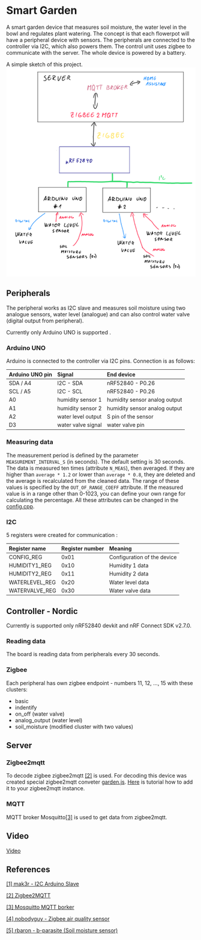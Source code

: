 # Smart Garden

A smart garden device that measures soil moisture, the water level in the bowl and regulates plant watering. The concept is that each flowerpot will have a peripheral device with sensors. The peripherals are connected to the controller via I2C, which also powers them. The control unit uses zigbee to communicate with the server. The whole device is powered by a battery.

A simple sketch of this project.
![How it works](Docs/images/image.png)

## Peripherals
The peripheral works as I2C slave and measures soil moisture using two analogue sensors, water level (analogue) and can also control water valve (digital output from peripheral). 

Currently only Arduino UNO is supported .

### Arduino UNO
Arduino is connected to the controller via I2C pins. 
Connection is as follows:

| Arduino UNO pin |       Signal      |     End device   |
|:----------------|:------------------|:-----------------|
|   SDA / A4      |      I2C - SDA    | nRF52840 - P0.26 |
|   SCL / A5      |      I2C - SCL    | nRF52840 - P0.26 |
|       A0        | humidity sensor 1 |  humidity sensor analog output |
|       A1        | humidity sensor 2 |  humidity sensor analog output |
|       A2        | water level output|  S pin of the sensor           |
|       D3        | water valve signal| water valve pin  |


### Measuring data
The measurement period is defined by the parameter `MEASUREMENT_INTERVAL_S` (in seconds). The default setting is 30 seconds. The data is measured ten times (attribute `N_MEAS`), then averaged. If they are higher than `average * 1.2` or lower than `average * 0.8`, they are deleted and the average is recalculated from the cleaned data. The range of these values is specified by the `OUT_OF_RANGE_COEFF` attribute. If the measured value is in a range other than 0-1023, you can define your own range for calculating the percentage. All these attributes can be changed in the [config.cpp](/Arduino/include/config.cpp).

### I2C
5 registers were created for communication : 

|  Register name  | Register number | Meaning                     |
|:----------------|:----------------|:----------------------------|
| CONFIG_REG      |     0x01        | Configuration of the device |
| HUMIDITY1_REG   |     0x10        | Humidity 1 data             |
| HUMIDITY2_REG   |     0x11        | Humidity 2 data             |
| WATERLEVEL_REG  |     0x20        | Water level data            |
| WATERVALVE_REG  |     0x30        | Water valve data            |

## Controller - Nordic
Currently is supported only nRF52840 devkit and nRF Connect SDK v2.7.0. 

### Reading data
The board is reading data from peripherals every 30 seconds. 

### Zigbee
Each peripheral has own zigbee endpoint - numbers 11, 12, ..., 15 with these clusters:
 - basic
 - indentify
 - on_off (water valve)
 - analog_output (water level)
 - soil_moisture (modified cluster with two values)


## Server
### Zigbee2mqtt
To decode zigbee zigbee2mqtt [[2]](/README.md#references) is used. For decoding this device was created special zigbee2mqtt conveter [garden.js](/Zigbee2mqtt/garden.js). [Here](https://www.zigbee2mqtt.io/advanced/support-new-devices/01_support_new_devices.html) is tutorial how to add it to your zigbee2mqtt instance.

### MQTT
MQTT broker Mosquitto[[3]](/README.md#references) is used to get data from zigbee2mqtt.

## Video
[Video](https://photos.app.goo.gl/bV1H2QtREhb4gFk89)

## References
[[1] mak3r - I2C Arduino Slave](https://github.com/mak3r/i2c-arduino-slave/tree/main)

[[2] Zigbee2MQTT](https://www.zigbee2mqtt.io)

[[3] Mosquitto MQTT borker](https://mosquitto.org)

[[4] nobodyguy - Zigbee air quality sensor](https://github.com/nobodyguy/zigbee_air_quality_monitor_firmware/)

[[5] rbaron - b-parasite (Soil moisture sensor)](https://github.com/rbaron/b-parasite/)
